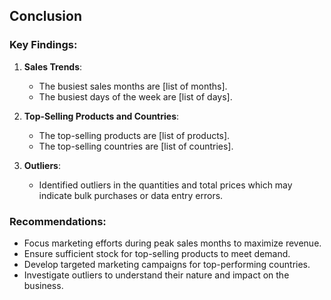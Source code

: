 ## Conclusion

### Key Findings:
1. **Sales Trends**:
   - The busiest sales months are [list of months].
   - The busiest days of the week are [list of days].

2. **Top-Selling Products and Countries**:
   - The top-selling products are [list of products].
   - The top-selling countries are [list of countries].

3. **Outliers**:
   - Identified outliers in the quantities and total prices which may indicate bulk purchases or data entry errors.

### Recommendations:
- Focus marketing efforts during peak sales months to maximize revenue.
- Ensure sufficient stock for top-selling products to meet demand.
- Develop targeted marketing campaigns for top-performing countries.
- Investigate outliers to understand their nature and impact on the business.
